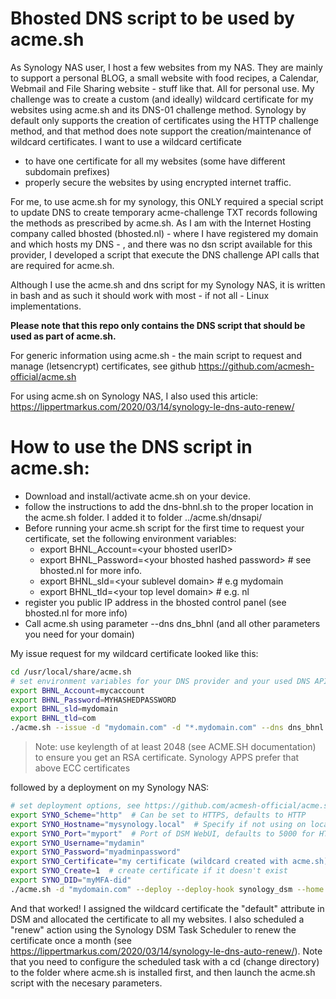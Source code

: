 # Bhosted DNS script to be used by acme.sh

As Synology NAS user, I host a few websites from my NAS. They are mainly to support a personal BLOG, a small website with food recipes, a Calendar, Webmail and File Sharing website - stuff like that. All for personal use.
My challenge was to create a custom (and ideally) wildcard certificate for my websites using acme.sh and its DNS-01 challenge method. Synology by default only supports the creation of certificates using the HTTP challenge method, and that method does note support the creation/maintenance of wildcard certificates. I want to use a wildcard certificate

- to have one certificate for all my websites (some have different subdomain prefixes)
- properly secure the websites by using encrypted internet traffic.

For me, to use acme.sh for my synology, this ONLY required a special script to update DNS to create temporary acme-challenge TXT records following the methods as prescribed by acme.sh. As I am with the Internet Hosting company called bhosted (bhosted.nl) - where I have registered my domain and which hosts my DNS - , and there was no dsn script available for this provider, I developed a script that execute the DNS challenge API calls that are required for acme.sh.

Although I use the acme.sh and dns script for my Synology NAS, it is written in bash and as such it should work with most - if not all - Linux implementations.

**Please note that this repo only contains the DNS script that should be used as part of acme.sh.**

 For generic information using acme.sh - the main script to request and manage (letsencrypt) certificates, see github https://github.com/acmesh-official/acme.sh 

 For using acme.sh on Synology NAS, I also used this article: https://lippertmarkus.com/2020/03/14/synology-le-dns-auto-renew/


# How to use the DNS script in acme.sh:

- Download and install/activate acme.sh on your device.
- follow the instructions to add the dns-bhnl.sh to the proper location in the acme.sh folder. I added it to folder ../acme.sh/dnsapi/
- Before running your acme.sh script for the first time to request your certificate, set the following environment variables:
    - export BHNL_Account=\<your bhosted userID\> 
    - export BHNL_Password=\<your bhosted hashed password\> # see bhosted.nl for more info. 
    - export BHNL_sld=\<your sublevel domain\> # e.g mydomain
    - export BHNL_tld=\<your top level domain\> # e.g. nl
- register you public IP address in the bhosted control panel (see bhosted.nl for more info)
- Call acme.sh using parameter --dns dns_bhnl (and all other parameters you need for your domain)

My issue request for my wildcard certificate looked like this:

```bash
cd /usr/local/share/acme.sh
# set environment variables for your DNS provider and your used DNS API
export BHNL_Account=mycaccount
export BHNL_Password=MYHASHEDPASSWORD
export BHNL_sld=mydomain
export BHNL_tld=com
./acme.sh --issue -d "mydomain.com" -d "*.mydomain.com" --dns dns_bhnl --home $PWD --server letsencrypt --keylength 2048
```

> Note: use keylength of at least 2048 (see ACME.SH documentation) to  ensure you get an RSA certificate. Synology APPS prefer that above ECC certificates

followed by a deployment on my Synology NAS:

```bash
# set deployment options, see https://github.com/acmesh-official/acme.sh/wiki/deployhooks#20-deploy-the-cert-into-synology-dsm
export SYNO_Scheme="http"  # Can be set to HTTPS, defaults to HTTP
export SYNO_Hostname="mysynology.local"  # Specify if not using on localhost
export SYNO_Port="myport"  # Port of DSM WebUI, defaults to 5000 for HTTP and 5001 for HTTPS
export SYNO_Username="mydamin"
export SYNO_Password="myadminpassword"
export SYNO_Certificate="my certificate (wildcard created with acme.sh)"  # description text shown in Control Panel ➡ Security ➡ Certificate
export SYNO_Create=1  # create certificate if it doesn't exist
export SYNO_DID="myMFA-did"
./acme.sh -d "mydomain.com" --deploy --deploy-hook synology_dsm --home $PWD
```

And that worked! I assigned the wildcard certificate the "default" attribute in DSM and allocated the certificate to all my websites. I also scheduled a "renew" action using the Synology DSM Task Scheduler to renew the certificate once a month (see https://lippertmarkus.com/2020/03/14/synology-le-dns-auto-renew/). Note that you need to configure the scheduled task with a cd (change directory) to the folder where acme.sh is installed first, and then launch the acme.sh script with the necesary parameters.
